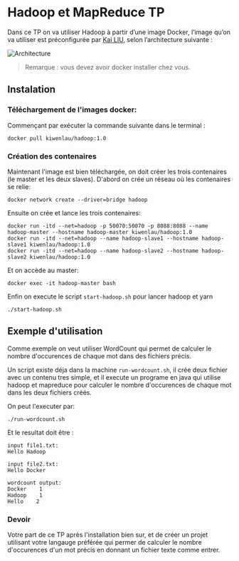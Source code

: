 # Hadoop et MapReduce TP

Dans ce TP on va utiliser Hadoop à partir d’une image Docker, l’image qu’on va utiliser est préconfigurée par [Kai LIU](https://github.com/kiwenlau), selon l’architecture suivante :

![Architecture](https://i.ibb.co/Y8y3BSx/hadoop-cluster-docker.png)

> Remarque : vous devez avoir docker installer chez vous.

## Instalation
### Téléchargement de l'images docker:
Commençant par exécuter la commande suivante dans le terminal :
```
docker pull kiwenlau/hadoop:1.0
```
### Création des contenaires
Maintenant l'image est bien téléchargée, on doit créer les trois contenaires (le master et les deux slaves).
D'abord on crée un réseau où les contenaires se relie:
```
docker network create --driver=bridge hadoop
```

Ensuite on crée et lance les trois contenaires:
```
docker run -itd --net=hadoop -p 50070:50070 -p 8088:8088 --name hadoop-master --hostname hadoop-master kiwenlau/hadoop:1.0
docker run -itd --net=hadoop --name hadoop-slave1 --hostname hadoop-slave1 kiwenlau/hadoop:1.0
docker run -itd --net=hadoop --name hadoop-slave2 --hostname hadoop-slave2 kiwenlau/hadoop:1.0
```

Et on accède au master:
```
docker exec -it hadoop-master bash
```

Enfin on execute le script `start-hadoop.sh` pour lancer hadoop et yarn
```
./start-hadoop.sh
```

## Exemple d'utilisation
Comme exemple on veut utiliser WordCount qui permet de calculer le nombre d'occurences de chaque mot dans des fichiers précis.

Un script existe déja dans la machine `run-wordcount.sh`, il crée deux fichier avec un contenu tres simple, et il execute un programe en java qui utilise hadoop et mapreduce pour calculer le nombre d'occurences de chaque mot dans les deux fichiers créés.

On peut l'executer par:
```
./run-wordcount.sh
```

Et le resultat doit être :
```
input file1.txt:
Hello Hadoop

input file2.txt:
Hello Docker

wordcount output:
Docker    1
Hadoop    1
Hello    2
```


### Devoir
Votre part de ce TP après l'installation bien sur, et de créer un projet utilisant votre langauge préférée qui permer de calculer le nombre d'occurences d'un mot précis en donnant un fichier texte comme entrer.







